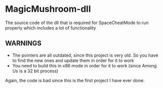 # MagicMushroom-dll
The source code of the dll that is required for SpaceCheatMode to run properly which includes a lot of functionality

## WARNINGS

- The pointers are all outdated, since this project is very old. So you have to find the new ones and update them in order for it to work
- You need to build this in x86 mode in order for it to work (since Among Us is a 32 bit process)

Again, the code is bad since this is the first project I have ever done.
